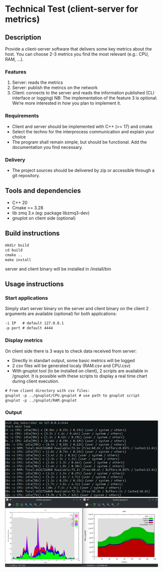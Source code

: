 # Technical Test (client-server for metrics)

## Description

Provide a client-server software that delivers some key metrics about the host. You can choose 2-3 metrics you find the most relevant
(e.g.: CPU, RAM, ...).
### Features
1. Server: reads the metrics
2. Server: publish the metrics on the network
3. Client: connects to the server and reads the information published (CLI interface or logging)
NB: The implementation of the feature 3 is optional. We’re more interested in how you plan to implement it.
### Requirements
 - Client and server should be implemented with C++ (>= 17) and cmake
 - Select the techno for the interprocess communication and explain your choice
 - The program shall remain simple, but should be functional. Add the documentation you find necessary.
### Delivery
 - The project sources should be delivered by zip or accessible through a git repository.


## Tools and dependencies
 - C++ 20
 - Cmake >= 3.28
 - lib zmq 3.x (eg: package libzmq3-dev)
 - gnuplot on client side (optional)


## Build instructions

```
mkdir build
cd build
cmake ..
make install
```
server and client binary will be installed in /install/bin


## Usage instructions

### Start applications
Simply start server binary on the server and client binary on the client
2 arguments are available (optional) for both applications:
```
-i IP   # default 127.0.0.1
-p port # default 4444
```

### Display metrics
On client side there is 3 ways to check data received from server:
- Directly in standart output, some basic metrics will be logged
- 2 csv files will be generated localy (RAM.csv and CPU.csv)
- With gnuplot tool (to be installed on client), 2 scripts are available in /gnuplot.
    It is possible with these scripts to display a real time chart during client execution.
```
# From client directory with csv files:
gnuplot -p ../gnuplot/CPU.gnuplot # use path to gnuplot script
gnuplot -p ../gnuplot/RAM.gnuplot
```


### Output
![alt text](img/stdout_example.png "Stdout")
![alt text](img/chart_example.png "Chart")
